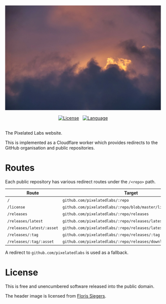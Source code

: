 <!-- This is free and unencumbered software released into the public domain. -->

![Headcheck](doc/header.webp)

<div align=center>
	<a href=https://github.com/pixelatedlabs/dotcom/blob/master/license.txt>
		<img alt=License src=https://img.shields.io/github/license/pixelatedlabs/dotcom?style=for-the-badge></a>
	&nbsp;
	<a href=https://github.com/pixelatedlabs/dotcom/search?l=typescript>
		<img alt=Language src=https://img.shields.io/github/languages/top/pixelatedlabs/dotcom?style=for-the-badge></a>
</div>
<br>

The Pixelated Labs website.

This is implemented as a Cloudflare worker which provides redirects to the GitHub organisation and
public repositories.

# Routes

Each public repository has various redirect routes under the `/<repo>` path.

| Route                     | Target                                                           |
|---------------------------|------------------------------------------------------------------|
| `/`                       | `github.com/pixelatedlabs/:repo`                                 |
| `/license`                | `github.com/pixelatedlabs/:repo/blob/master/license.txt`         |
| `/releases`               | `github.com/pixelatedlabs/:repo/releases`                        |
| `/releases/latest`        | `github.com/pixelatedlabs/:repo/releases/latest`                 |
| `/releases/latest/:asset` | `github.com/pixelatedlabs/:repo/releases/latest/download/:asset` |
| `/releases/:tag`          | `github.com/pixelatedlabs/:repo/releases/:tag`                   |
| `/releases/:tag/:asset`   | `github.com/pixelatedlabs/:repo/releases/download/:tag/:asset`   |

A redirect to `github.com/pixelatedlabs` is used as a fallback.

# License

This is free and unencumbered software released into the public domain.

The header image is licensed from [Floris Siegers](https://unsplash.com/photos/5L3DAEaVzO0).
